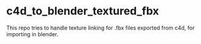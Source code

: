 # c4d_to_blender_textured_fbx
This repo tries to handle texture linking for .fbx files exported from c4d, for importing in blender.
